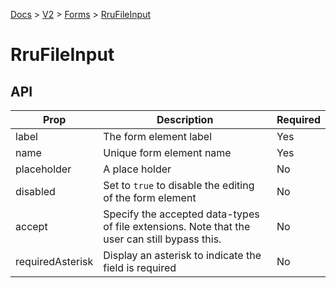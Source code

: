 [Docs](/) > [V2](/docs/v2/get-started) > [Forms](/docs/v2/components/RruForm) > [RruFileInput](/docs/v2/components/RruFileInput)


# RruFileInput

## API

| Prop | Description | Required |
|-|-|-|
| label | The form element label | Yes |
| name | Unique form element name | Yes |
| placeholder | A place holder | No |
| disabled | Set to `true` to disable the editing of the form element | No |
| accept | Specify the accepted data-types of file extensions. Note that the user can still bypass this. | No |
| requiredAsterisk | Display an asterisk to indicate the field is required | No |

